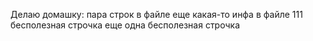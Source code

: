 Делаю домашку:
пара строк в файле
еще какая-то инфа в файле 111
бесполезная строчка
еще одна бесполезная строчка